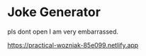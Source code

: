 # Joke Generator

pls dont open I am very embarrassed.

https://practical-wozniak-85e099.netlify.app
